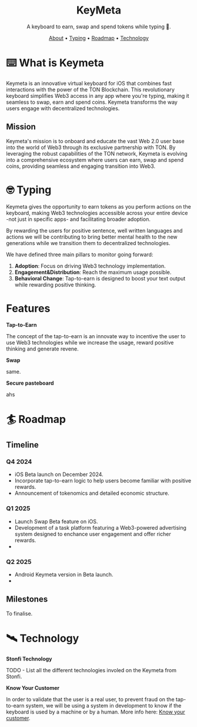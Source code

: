<h1 align="center">KeyMeta</h1>
<p align="center">
A keyboard to earn, swap and spend tokens while typing 💁.
</p>

<p align="center">
  <a href="#keyboard-what-is-keymeta">About</a> •
  <a href="#nerd_face-typing">Typing</a> •
  <a href="#surfer-roadmap">Roadmap</a> •
  <a href="#artificial_satellite-technology">Technology</a>
  <br>
</p>


# :keyboard: What is Keymeta

Keymeta is an innovative virtual keyboard for iOS that combines fast interactions with the power of the TON Blockchain. This revolutionary keyboard simplifies Web3 access in any app where you're typing, making it seamless to swap, earn and spend coins. Keymeta transforms the way users engage with decentralized technologies.

## Mission

Keymeta's mission is to onboard and educate the vast Web 2.0 user base into the world of Web3 through its exclusive partnership with TON. By leveraging the robust capabilities of the TON network, Keymeta is evolving into a comprehensive ecosystem where users can earn, swap and spend coins, providing seamless and engaging transition into Web3.


# :nerd_face: Typing

Keymeta gives the opportunity to earn tokens as you perform actions on the keyboard, making Web3 technologies accessible across your entire device -not just in specific apps- and facilitating broader adoption.

By rewarding the users for positive sentence, well written languages and actions we will be contributing to bring better mental health to the new generations while we transition them to decentralized technologies.

We have defined three main pillars to monitor going forward:
1. **Adoption**: Focus on driving Web3 technology implementation.
2. **Engagement&Distribution**: Reach the maximum usage possible.
3. **Behavioral Change**: Tap-to-earn is designed to boost your text output while rewarding positive thinking.

# Features

**Tap-to-Earn**

The concept of the tap-to-earn is an innovate way to incentive the user to use Web3 technologies while we increase the usage, reward positive thinking and generate revene.


**Swap**

same.

**Secure pasteboard**

ahs

# :surfer: Roadmap

## Timeline

### Q4 2024

* iOS Beta launch on December 2024.
* Incorporate tap-to-earn logic to help users become familiar with positive rewards.
* Announcement of tokenomics and detailed economic structure.

### Q1 2025

* Launch Swap Beta feature on iOS.
* Development of a task platform featuring a Web3-powered advertising system designed to enchance user engagement and offer richer rewards.
* 

### Q2 2025

* Android Keymeta version in Beta launch.
* 


## Milestones

To finalise. 


# :artificial_satellite: Technology

**Stonfi Technology**

TODO - List all the different technologies involed on the Keymeta from Stonfi.

**Know Your Customer**

In order to validate that the user is a real user, to prevent fraud on the tap-to-earn system, we will be using a system in development to know if the keyboard is used by a machine or by a human. More info here: [Know your customer](https://www.fleksy.com/blog/fleksy-granted-innovate-uk-funding-to-combat-financial-fraud-on-mobile/).




